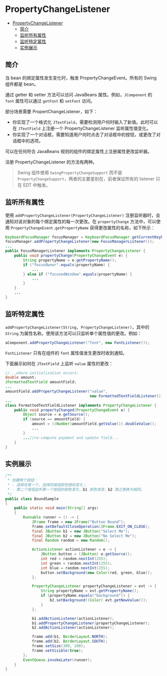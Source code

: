 # PropertyChangeListener

- [PropertyChangeListener](#propertychangelistener)
  - [简介](#简介)
  - [监听所有属性](#监听所有属性)
  - [监听特定属性](#监听特定属性)
  - [实例展示](#实例展示)

## 简介

当 bean 的绑定属性发生变化时，触发 PropertyChangeEvent。所有的 Swing 组件都是 bean。

通过 getter 和 setter 方法可以访问 JavaBeans 属性。例如，`JComponent` 的 `font` 属性可以通过 `getFont` 和 `setFont` 访问。

部分场景需要 PropertChangeListener，如下：

- 你实现了一个格式化 `JTextField`，需要检测用户何时输入了新值。此时可以在 `JTextField` 上注册一个 PropertyChangeListener 监听属性值变化。
- 你实现了一个对话框，需要知道用户何时点击了对话框中的按钮，或更改了对话框中的选项。

可以在任何符合 JavaBeans 规则的组件的绑定属性上注册属性更改监听器。

注册 PropertyChangeListener 的方法有两种。

> Swing 组件使用 `SwingPropertyChangeSupport` 而不是 `PropertyChangeSupport`，两者的主要差别在，前者保证所有的 listener 只在 EDT 中触发。

## 监听所有属性

使用 `addPropertyChangeListener(PropertyChangeListener)` 注册监听器时，会通知对该对象的每个绑定属性的每一次更改。在 `propertyChange` 方法中，可以使用 `PropertyChangeEvent.getPropertyName` 获得更改属性的名称，如下所示：

```java
KeyboardFocusManager focusManager = KeyboardFocusManager.getCurrentKeyboardFocusManager();
focusManager.addPropertyChangeListener(new FocusManagerListener());
...
public FocusManagerListener implements PropertyChangeListener {
    public void propertyChange(PropertyChangeEvent e) {
        String propertyName = e.getPropertyName();
        if ("focusOwner".equals(propertyName) {
            ...
        } else if ("focusedWindow".equals(propertyName) {
            ...
        }
    }
    ...
}
```

## 监听特定属性

`addPropertyChangeListener(String, PropertyChangeListener)`，其中的 `String` 为属性名称。使用该方法可以只监听单个属性值的更改。例如：

```java
aComponent.addPropertyChangeListener("font", new FontListener());
```

`FontListener` 只有在组件的 `font` 属性值发生更改时收到通知。

下面展示如何在 `JTextField` 上监听 `value` 属性的更改：

```java
//...where initialization occurs:
double amount;
JFormattedTextField amountField;
...
amountField.addPropertyChangeListener("value",
                                      new FormattedTextFieldListener());
...
class FormattedTextFieldListener implements PropertyChangeListener {
    public void propertyChanged(PropertyChangeEvent e) {
        Object source = e.getSource();
        if (source == amountField) {
            amount = ((Number)amountField.getValue()).doubleValue();
            ...
        }
        ...//re-compute payment and update field...
    }
}
```

## 实例展示

```java
/**
 * 创建两个按钮：
 * - 选择任意一个，选择的按钮颜色随机变化；
 * - 第二个按钮监听第一个按钮的颜色变化，b1 颜色改变，b2 随之更换为相同。
 */
public class BoundSample
{
    public static void main(String[] args)
    {
        Runnable runner = () -> {
            JFrame frame = new JFrame("Button Bound");
            frame.setDefaultCloseOperation(JFrame.EXIT_ON_CLOSE);
            final JButton b1 = new JButton("Select Me");
            final JButton b2 = new JButton("No Select Me");
            final Random random = new Random();

            ActionListener actionListener = e -> {
                JButton button = (JButton) e.getSource();
                int red = random.nextInt(255);
                int green = random.nextInt(255);
                int blue = random.nextInt(255);
                button.setBackground(new Color(red, green, blue));
            };

            PropertyChangeListener propertyChangeListener = evt -> {
                String propertyName = evt.getPropertyName();
                if (propertyName.equals("background")) {
                    b2.setBackground((Color) evt.getNewValue());
                }
            };

            b1.addActionListener(actionListener);
            b1.addPropertyChangeListener(propertyChangeListener);
            b2.addActionListener(actionListener);

            frame.add(b1, BorderLayout.NORTH);
            frame.add(b2, BorderLayout.SOUTH);
            frame.setSize(300, 100);
            frame.setVisible(true);
        };
        EventQueue.invokeLater(runner);
    }
}
```

